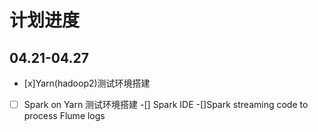 计划进度
========

04.21-04.27
-----------

- [x]Yarn(hadoop2)测试环境搭建
-[ ] Spark on Yarn 测试环境搭建
-[] Spark IDE
-[]Spark streaming code to process Flume logs
